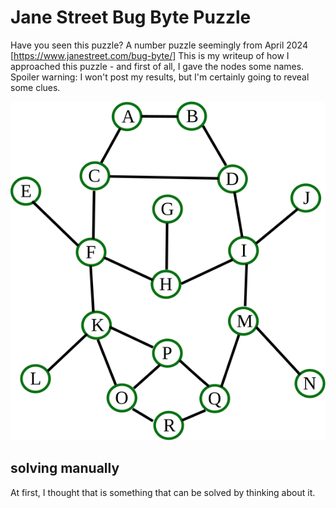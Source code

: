 # Jane Street Bug Byte Puzzle

Have you seen this puzzle? 
A number puzzle seemingly from April 2024 [https://www.janestreet.com/bug-byte/] 
This is my writeup of how I approached this puzzle - and first of all, I gave the nodes some names.
Spoiler warning: I won't post my results, but I'm certainly going to reveal some clues.

![my drawing of this bug](bug.svg)

## solving manually
At first, I thought that is something that can be solved by thinking about it.

